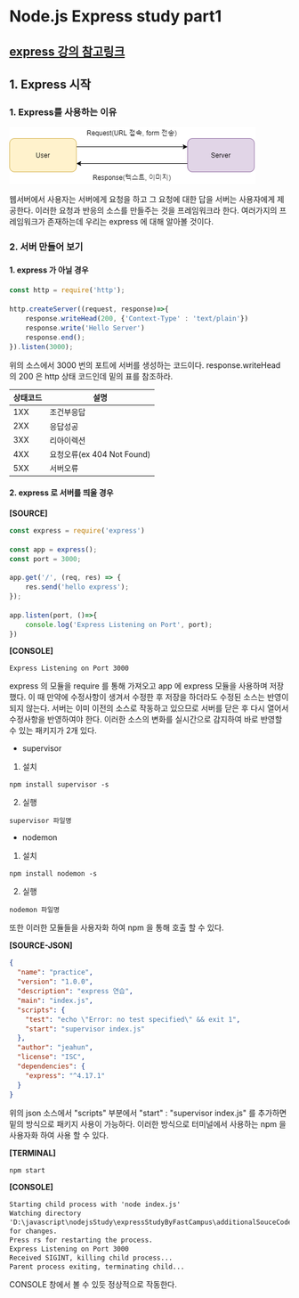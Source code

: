 # Node.js Express study part1
## [express 강의 참고링크](https://github.com/parkjunyoung/express-online)

## 1. Express 시작

### 1. Express를 사용하는 이유

![request, response](./imgFolder/expressStudyIMG1.png)

웹서버에서 사용자는 서버에게 요청을 하고 그 요청에 대한 답을 서버는 사용자에게 제공한다. 이러한 요청과 반응의 소스를 만들주는 것을 프레임워크라 한다. 여러가지의 프레임워크가 존재하는데 우리는 express 에 대해 알아볼 것이다.

### 2. 서버 만들어 보기

#### 1. express 가 아닐 경우

```javascript
const http = require('http');

http.createServer((request, response)=>{
    response.writeHead(200, {'Context-Type' : 'text/plain'})
    response.write('Hello Server')
    response.end();
}).listen(3000);
```

위의 소스에서 3000 번의 포트에 서버를 생성하는 코드이다. response.writeHead 의 200 은 http 상태 코드인데 밑의 표를 참조하라.

|상태코드|설명|
|--|--|
|1XX|조건부응답|
|2XX|응답성공|
|3XX|리아이렉션|
|4XX|요청오류(ex 404 Not Found)|
|5XX|서버오류|

#### 2. express 로 서버를 띄울 경우

**[SOURCE]**

```javascript
const express = require('express')

const app = express();
const port = 3000;

app.get('/', (req, res) => {
    res.send('hello express');
});

app.listen(port, ()=>{
    console.log('Express Listening on Port', port);
})
```

**[CONSOLE]**
```
Express Listening on Port 3000
```

express 의 모듈을 require 를 통해 가져오고 app 에 express 모듈을 사용하며 저장했다. 이 때 만약에 수정사항이 생겨서 수정한 후 저장을 하더라도 수정된 소스는 반영이 되지 않는다. 서버는 이미 이전의 소스로 작동하고 있으므로 서버를 닫은 후 다시 열어서 수정사항을 반영하여야 한다. 이러한 소스의 변화를 실시간으로 감지하여 바로 반영할 수 있는 패키지가 2개 있다.

* supervisor
1. 설치
```
npm install supervisor -s
```
2. 실행
```
supervisor 파일명
```

* nodemon
1. 설치
```
npm install nodemon -s
```
2. 실행
```
nodemon 파일명
```

또한 이러한 모듈들을 사용자화 하여 npm 을 통해 호출 할 수 있다.

**[SOURCE-JSON]**

```json
{
  "name": "practice",
  "version": "1.0.0",
  "description": "express 연습",
  "main": "index.js",
  "scripts": {
    "test": "echo \"Error: no test specified\" && exit 1",
    "start": "supervisor index.js"  
  },
  "author": "jeahun",
  "license": "ISC",
  "dependencies": {
    "express": "^4.17.1"
  }
}

```

위의 json 소스에서 "scripts" 부분에서 "start" : "supervisor index.js" 를 추가하면 밑의 방식으로 패키지 사용이 가능하다. 이러한 방식으로 터미널에서 사용하는 npm 을 사용자화 하여 사용 할 수 있다.

**[TERMINAL]**
```
npm start
```

**[CONSOLE]**
```
Starting child process with 'node index.js'
Watching directory 'D:\javascript\nodejsStudy\expressStudyByFastCampus\additionalSouceCode\practice' for changes.
Press rs for restarting the process.
Express Listening on Port 3000
Received SIGINT, killing child process...
Parent process exiting, terminating child...
```

CONSOLE 창에서 볼 수 있듯 정상적으로 작동한다.
